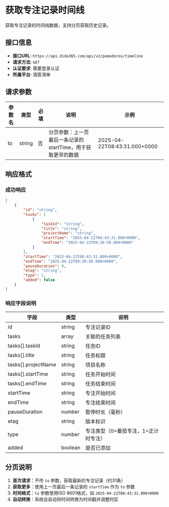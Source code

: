 # 获取专注记录时间线

获取专注记录的时间线数据，支持分页获取历史记录。

## 接口信息

- **接口URL**: `https://api.dida365.com/api/v2/pomodoros/timeline`
- **请求方法**: `GET`
- **认证要求**: 需要登录认证
- **所属平台**: 滴答清单

## 请求参数

| 参数名 | 类型 | 必填 | 说明 | 示例 |
|--------|------|------|------|------|
| to | string | 否 | 分页参数：上一页最后一条记录的startTime，用于获取更早的数据 | 2025-04-22T08:43:31.000+0000 |

## 响应格式

### 成功响应

```json
[
    {
        "id": "string",
        "tasks": [
            {
                "taskId": "string",
                "title": "string",
                "projectName": "string",
                "startTime": "2025-04-22T08:43:31.000+0000",
                "endTime": "2025-04-22T09:38:58.000+0000"
            }
        ],
        "startTime": "2025-04-22T08:43:31.000+0000",
        "endTime": "2025-04-22T09:38:58.000+0000",
        "pauseDuration": 0,
        "etag": "string",
        "type": 1,
        "added": false
    }
]
```

### 响应字段说明

| 字段 | 类型 | 说明 |
|------|------|------|
| id | string | 专注记录ID |
| tasks | array | 关联的任务列表 |
| tasks[].taskId | string | 任务ID |
| tasks[].title | string | 任务标题 |
| tasks[].projectName | string | 项目名称 |
| tasks[].startTime | string | 任务开始时间 |
| tasks[].endTime | string | 任务结束时间 |
| startTime | string | 专注开始时间 |
| endTime | string | 专注结束时间 |
| pauseDuration | number | 暂停时长（毫秒） |
| etag | string | 版本标识 |
| type | number | 专注类型（0=番茄专注，1=正计时专注） |
| added | boolean | 是否已添加 |

## 分页说明

1. **首次请求**：不传 `to` 参数，获取最新的专注记录（约31条）
2. **获取更多**：使用上一页最后一条记录的 `startTime` 作为 `to` 参数
3. **时间格式**：`to` 参数使用ISO 8601格式，如 `2025-04-22T08:43:31.000+0000`
4. **自动转换**：系统会自动将时间转换为时间戳并调整时区




